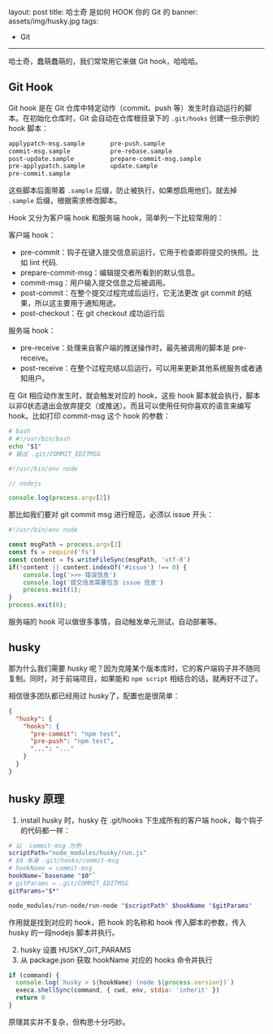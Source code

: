 
layout: post
title: 哈士奇 是如何 HOOK 你的 Git 的
banner: assets/img/husky.jpg
tags:
- Git
---

哈士奇，蠢萌蠢萌的，我们常常用它来做 Git hook，哈哈哈。

## Git Hook

Git hook 是在 Git 仓库中特定动作（commit、push 等）发生时自动运行的脚本。在初始化仓库时，Git 会自动在仓库根目录下的 `.git/hooks` 创建一些示例的 hook 脚本：

```bash
applypatch-msg.sample       pre-push.sample
commit-msg.sample           pre-rebase.sample
post-update.sample          prepare-commit-msg.sample
pre-applypatch.sample       update.sample
pre-commit.sample
```

这些脚本后面带着 `.sample` 后缀，防止被执行，如果想启用他们，就去掉 `.sample` 后缀，根据需求修改脚本。

Hook 又分为客户端 hook 和服务端 hook，简单列一下比较常用的：

客户端 hook：

* pre-commit：钩子在键入提交信息前运行，它用于检查即将提交的快照。比如 lint 代码.
* prepare-commit-msg：编辑提交者所看到的默认信息。
* commit-msg：用户输入提交信息之后被调用。
* post-commit：在整个提交过程完成后运行，它无法更改 git commit 的结果，所以这主要用于通知用途。
* post-checkout：在 git checkout 成功运行后

服务端 hook：

* pre-receive：处理来自客户端的推送操作时，最先被调用的脚本是 pre-receive。
* post-receive：在整个过程完结以后运行，可以用来更新其他系统服务或者通知用户。

在 Git 相应动作发生时，就会触发对应的 hook，这些 hook 脚本就会执行，脚本以非0状态退出会放弃提交（或推送）。而且可以使用任何你喜欢的语言来编写 hook。比如打印 commit-msg 这个 hook 的参数：

```bash
# bash
# #!/usr/bin/bash
echo "$1"
# 输出 .git/COMMIT_EDITMSG
```

```js
#!/usr/bin/env node

// nodejs

console.log(process.argv[2])
```

那比如我们要对 git commit msg 进行规范，必须以 issue 开头：

```js
#!/usr/bin/env node

const msgPath = process.argv[2]
const fs = require('fs')
const content = fs.writeFileSync(msgPath, 'utf-8')
if(!content || content.indexOf('#issue') !== 0) {
    console.log('>>> 错误信息')
    console.log('提交信息需要包含 issue 信息')
    process.exit(1);
}
process.exit(0);
```

服务端的 hook 可以做很多事情，自动触发单元测试，自动部署等。

## husky

那为什么我们需要 husky 呢？因为克隆某个版本库时，它的客户端钩子并不随同复制。同时，对于前端项目，如果能和 `npm script` 相结合的话，就再好不过了。

相信很多团队都已经用过 husky了，配置也是很简单：

```json
{
  "husky": {
    "hooks": {
      "pre-commit": "npm test",
      "pre-push": "npm test",
      "...": "..."
    }
  }
}
```

## husky 原理

1. install husky 时，husky 在 .git/hooks 下生成所有的客户端 hook，每个钩子的代码都一样：

```sh
# 以  commit-msg 为例
scriptPath="node_modules/husky/run.js"
# $0 本身 .git/hooks/commit-msg
# hookName = commit-msg
hookName=`basename "$0"`  
# gitParams = .git/COMMIT_EDITMSG
gitParams="$*" 

node_modules/run-node/run-node "$scriptPath" $hookName "$gitParams"
```

作用就是找到对应的 hook，把 hook 的名称和 hook 传入脚本的参数，传入 husky 的一段nodejs 脚本并执行。

2. husky 设置 HUSKY_GIT_PARAMS
3. 从 package.json 获取 hookName 对应的 hooks 命令并执行

```js
if (command) {
  console.log(`husky > ${hookName} (node ${process.version})`)
  execa.shellSync(command, { cwd, env, stdio: 'inherit' })
  return 0
}
```

原理其实并不复杂，但构思十分巧妙。




